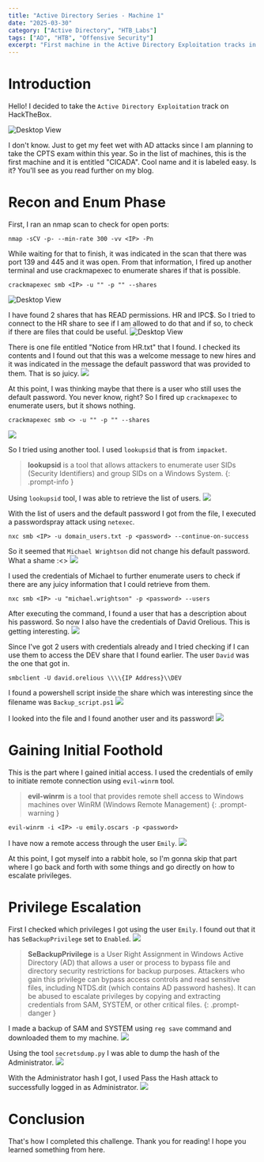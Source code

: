 ```yaml
---
title: "Active Directory Series - Machine 1"
date: "2025-03-30"
category: ["Active Directory", "HTB_Labs"]
tags: ["AD", "HTB", "Offensive Security"]
excerpt: "First machine in the Active Directory Exploitation tracks in HackTheBox."
---
```


# Introduction

Hello! I decided to take the `Active Directory Exploitation` track on HackTheBox. 

![Desktop View](/ad-series-1/image1.png)

I don't know. Just to get my feet wet with AD attacks since I am planning to take the CPTS exam within this year. 
So in the list of machines, this is the first machine and it is entitled "CICADA". Cool name and it is labeled easy. Is it? You'll see as you read further on my blog.

# Recon and Enum Phase

First, I ran an nmap scan to check for open ports:

```
nmap -sCV -p- --min-rate 300 -vv <IP> -Pn
```

While waiting for that to finish, it was indicated in the scan that there was port 139 and 445 and it was open. From that information, I fired up another terminal and 
use crackmapexec to enumerate shares if that is possible. 

```
crackmapexec smb <IP> -u "" -p "" --shares
```
![Desktop View](ad-series-1/ss1.png)

I have found 2 shares that has READ permissions. HR and IPC$. So I tried to connect to the HR share to see if I am allowed to do that and if so, to check if there are 
files that could be useful.
![Desktop View](/ad-series-1/ss2.png)

There is one file entitled "Notice from HR.txt" that I found. I checked its contents and I found out that this was a welcome message to new hires and it was indicated in the message the default password that was provided to them. That is so juicy.
![](/ad-series-1/ss3.png)

At this point, I was thinking maybe that there is a user who still uses the default password. You never know, right? So I fired up `crackmapexec` to enumerate users, but it shows nothing.

```
crackmapexec smb <> -u "" -p "" --shares
```
![](/ad-series-1/ss4.png)

So I tried using another tool. I used `lookupsid` that is from `impacket`.
> **lookupsid** is a tool that allows attackers to enumerate user SIDs (Security Identifiers) and group SIDs on a Windows System.
{: .prompt-info }

Using `lookupsid` tool, I was able to retrieve the list of users.
![](/ad-series-1/ss5.png)


With the list of users and the default password I got from the file, I executed a passwordspray attack using `netexec`.
```
nxc smb <IP> -u domain_users.txt -p <password> --continue-on-success
```
So it seemed that `Michael Wrightson` did not change his default password. What a shame :<>
![](/ad-series-1/ss6.png)

I used the credentials of Michael to further enumerate users to check if there are any juicy information that I could retrieve from them.
```
nxc smb <IP> -u "michael.wrightson" -p <password> --users
```
After executing the command, I found a user that has a description about his password. So now I also have the credentials of David Orelious. This is getting interesting. 
![](/ad-series-1/ss7.png)

Since I've got 2 users with credentials already and I tried checking if I can use them to access the DEV share that I found earlier. The user `David` was the one that got in.
```
smbclient -U david.orelious \\\\{IP Address}\\DEV
```
 I found a powershell script inside the share which was interesting since the filename was `Backup_script.ps1`
 ![](/ad-series-1/ss8.png)

I looked into the file and I found another user and its password! 
 ![](/ad-series-1/ss9.png)

# Gaining Initial Foothold

This is the part where I gained initial access. I used the credentials of emily to initiate remote connection using `evil-winrm` tool. 
> **evil-winrm** is a tool that provides remote shell access to Windows machines over WinRM (Windows Remote Management)
{: .prompt-warning }

```
evil-winrm -i <IP> -u emily.oscars -p <password>
```
I have now a remote access through the user `Emily`.
 ![](/ad-series-1/ss10.png)

At this point, I got myself into a rabbit hole, so I'm gonna skip that part where I go back and forth with some things and go directly on how to escalate privileges. 

# Privilege Escalation

First I checked which privileges I got using the user `Emily`. I found out that it has `SeBackupPrivilege` set to `Enabled`.
 ![](/ad-series-1/ss12.png)
> **SeBackupPrivilege** is a User Right Assignment in Windows Active Directory (AD) that allows a user or process to bypass file and directory security restrictions for backup purposes. Attackers who gain this privilege can bypass access controls and read sensitive files, including NTDS.dit (which contains AD password hashes). It can be abused to escalate privileges by copying and extracting credentials from SAM, SYSTEM, or other critical files.
{: .prompt-danger }

I made a backup of SAM and SYSTEM using `reg save` command and downloaded them to my machine.
 ![](/ad-series-1/ss13.png)

Using the tool `secretsdump.py` I was able to dump the hash of the Administrator.
 ![](/ad-series-1/ss15.png)

With the Administrator hash I got, I used Pass the Hash attack to successfully logged in as Administrator.
 ![](/ad-series-1/ss16.png)

# Conclusion
That's how I completed this challenge. Thank you for reading! I hope you learned something from here. 